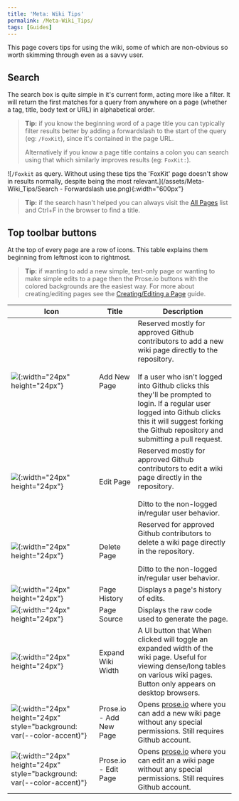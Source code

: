 ```yaml
---
title: 'Meta: Wiki Tips'
permalink: /Meta-Wiki_Tips/
tags: [Guides]
---
```


This page covers tips for using the wiki, some of which are non-obvious so worth skimming through even as a savvy user.

## Search

The search box is quite simple in it's current form, acting more like a filter. It will return the first matches for a query from anywhere on a page (whether a tag, title, body text or URL) in alphabetical order.

> **Tip:** if you know the beginning word of a page title you can typically filter results better by adding a forwardslash to the start of the query (eg: `/FoxKit`), since it's contained in the page URL.
>
> Alternatively if you know a page title contains a colon you can search using that which similarly improves results (eg: `FoxKit:`).

![`/Foxkit` as query. Without using these tips the 'FoxKit' page doesn't show in results normally, despite being the most relevant.](/assets/Meta-Wiki_Tips/Search - Forwardslash use.png){:width="600px"}

> **Tip:** if the search hasn't helped you can always visit the [All Pages](/Meta-All_Pages) list and Ctrl+F in the browser to find a title.


## Top toolbar buttons

At the top of every page are a row of icons. This table explains them beginning from leftmost icon to rightmost.

> **Tip:** if wanting to add a new simple, text-only page or wanting to make simple edits to a page then the Prose.io buttons with the colored backgrounds are the easiest way. For more about creating/editing pages see the [Creating/Editing a Page](/Meta-Creating_Editing_a_Page) guide.

| Icon | Title | Description |
|-|-|-|
| ![](/assets/images/ui.svg#icons-editing-add){:width="24px" height="24px"} | Add New Page | Reserved mostly for approved Github contributors to add a new wiki page directly to the repository.<br/><br/>If a user who isn't logged into Github clicks this they'll be prompted to login. If a regular user logged into Github clicks this it will suggest forking the Github repository and submitting a pull request. |
| ![](/assets/images/ui.svg#icons-editing-edit){:width="24px" height="24px"} | Edit Page | Reserved mostly for approved Github contributors to edit a wiki page directly in the repository.<br/><br/>Ditto to the non-logged in/regular user behavior. |
| ![](/assets/images/ui.svg#icons-editing-delete){:width="24px" height="24px"} | Delete Page | Reserved for approved Github contributors to delete a wiki page directly in the repository.<br/><br/>Ditto to the non-logged in/regular user behavior. |
| ![](/assets/images/ui.svg#icons-editing-history){:width="24px" height="24px"} | Page History | Displays a page's history of edits. |
| ![](/assets/images/ui.svg#icons-editing-source){:width="24px" height="24px"} | Page Source | Displays the raw code used to generate the page. |
| ![](/assets/images/ui.svg#icons-page-expand-expand){:width="24px" height="24px"} | Expand Wiki Width | A UI button that When clicked will toggle an expanded width of the wiki page. Useful for viewing dense/long tables on various wiki pages. Button only appears on desktop browsers. |
| ![](/assets/images/ui.svg#icons-editing-add){:width="24px" height="24px" style="background: var(--color-accent)"} | Prose.io - Add New Page | Opens [prose.io](https://prose.io) where you can add a new wiki page without any special permissions. Still requires Github account. |
| ![](/assets/images/ui.svg#icons-editing-edit){:width="24px" height="24px" style="background: var(--color-accent)"} | Prose.io - Edit Page | Opens [prose.io](https://prose.io) where you can edit an a wiki page without any special permissions. Still requires Github account. |